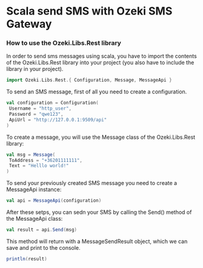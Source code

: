 # Scala send SMS with Ozeki SMS Gateway


### How to use the Ozeki.Libs.Rest library

In order to send sms messages using scala, you have to import the contents of the Ozeki.Libs.Rest library into your project (you also have to include the library in your project).

```scala
import Ozeki.Libs.Rest.{ Configuration, Message, MessageApi }
```

To send an SMS message, first of all you need to create a configuration.

```scala
val configuration = Configuration(
 Username = "http_user",
 Password = "qwe123",
 ApiUrl = "http://127.0.0.1:9509/api"
)
```

To create a message, you will use the Message class of the Ozeki.Libs.Rest library:

```scala
val msg = Message(
 ToAddress = "+36201111111",
 Text = "Helllo world!"
)
```

To send your previously created SMS message you need to create a MessageApi instance:

```scala
val api = MessageApi(configuration)
```

After these setps, you can sedn your SMS by calling the Send() method of the MessageApi class:

```scala
val result = api.Send(msg)
```

This method will return with a MessageSendResult object, which we can save and print to the console.

```scala
println(result)
```
